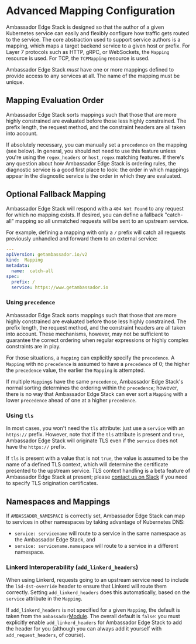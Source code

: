 # Advanced Mapping Configuration

Ambassador Edge Stack is designed so that the author of a given Kubernetes service can easily and flexibly configure how traffic gets routed to the service. The core abstraction used to support service authors is a mapping, which maps a target backend service to a given host or prefix. For Layer 7 protocols such as HTTP, gRPC, or WebSockets, the `Mapping` resource is used. For TCP, the `TCPMapping` resource is used.

Ambassador Edge Stack _must_ have one or more mappings defined to provide access to any services at all. The name of the mapping must be unique.

## Mapping Evaluation Order

Ambassador Edge Stack sorts mappings such that those that are more highly constrained are evaluated before those less highly constrained. The prefix length, the request method, and the constraint headers are all taken into account.

If absolutely necessary, you can manually set a `precedence` on the mapping (see below). In general, you should not need to use this feature unless you're using the `regex_headers` or `host_regex` matching features. If there's any question about how Ambassador Edge Stack is ordering rules, the diagnostic service is a good first place to look: the order in which mappings appear in the diagnostic service is the order in which they are evaluated.

## Optional Fallback Mapping

Ambassador Edge Stack will respond with a `404 Not Found` to any request for which no mapping exists. If desired, you can define a fallback "catch-all" mapping so all unmatched requests will be sent to an upstream service.

For example, defining a mapping with only a `/` prefix will catch all requests previously unhandled and forward them to an external service:

```yaml
---
apiVersion: getambassador.io/v2
kind:  Mapping
metadata:
  name:  catch-all
spec:
  prefix: /
  service: https://www.getambassador.io
```

### Using `precedence`

Ambassador Edge Stack sorts mappings such that those that are more highly constrained are evaluated before those less highly constrained. The prefix length, the request method, and the constraint headers are all taken into account. These mechanisms, however, may not be sufficient to guarantee the correct ordering when regular expressions or highly complex constraints are in play.

For those situations, a `Mapping` can explicitly specify the `precedence`. A `Mapping` with no `precedence` is assumed to have a `precedence` of 0; the higher the `precedence` value, the earlier the `Mapping` is attempted.

If multiple `Mapping`s have the same `precedence`, Ambassador Edge Stack's normal sorting determines the ordering within the `precedence`; however, there is no way that Ambassador Edge Stack can ever sort a `Mapping` with a lower `precedence` ahead of one at a higher `precedence`.

### Using `tls`

In most cases, you won't need the `tls` attribute: just use a `service` with an `https://` prefix. However, note that if the `tls` attribute is present and `true`, Ambassador Edge Stack will originate TLS even if the `service` does not have the `https://` prefix.

If `tls` is present with a value that is not `true`, the value is assumed to be the name of a defined TLS context, which will determine the certificate presented to the upstream service. TLS context handling is a beta feature of Ambassador Edge Stack at present; please [contact us on Slack](https://d6e.co/slack) if you need to specify TLS origination certificates.

## Namespaces and Mappings

If `AMBASSADOR_NAMESPACE` is correctly set, Ambassador Edge Stack can map to services in other namespaces by taking advantage of Kubernetes DNS:

- `service: servicename` will route to a service in the same namespace as the Ambassador Edge Stack, and
- `service: servicename.namespace` will route to a service in a different namespace.

### Linkerd Interoperability (`add_linkerd_headers`)

When using Linkerd, requests going to an upstream service need to include the `l5d-dst-override` header to ensure that Linkerd will route them correctly. Setting `add_linkerd_headers` does this automatically, based on the `service` attribute in the `Mapping`. 

If `add_linkerd_headers` is not specified for a given `Mapping`, the default is taken from the `ambassador`[Module](../modules). The overall default is `false`: you must explicitly enable `add_linkerd_headers` for Ambassador Edge Stack to add the header for you (although you can always add it yourself with `add_request_headers`, of course).
